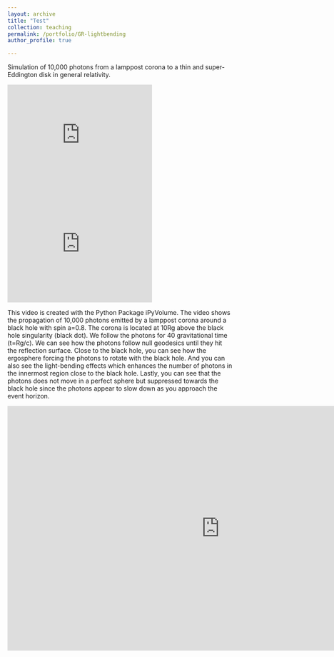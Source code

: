```yaml
---
layout: archive
title: "Test"
collection: teaching
permalink: /portfolio/GR-lightbending
author_profile: true

---
```

Simulation of 10,000 photons from a lamppost corona to a thin and super-Eddington disk in general relativity. 
<iframe width="324" height="244" src="https://www.youtube.com/embed/RYWbcVQG_Ww" title="Simulation of 10,000 Photons from a Lamppost Corona to a Thin Disk in General Relativity." frameborder="0" allow="accelerometer; autoplay; clipboard-write; encrypted-media; gyroscope; picture-in-picture" allowfullscreen></iframe>
<iframe width="324" height="244" src="https://www.youtube.com/embed/BFdu8k88fXs" title="Super-Eddington disk" frameborder="0" allow="accelerometer=1; autoplay=1; clipboard-write=0; encrypted-media=0; gyroscope=0; picture-in-picture=1" allowfullscreen=1></iframe>

















This video is created with the Python Package iPyVolume. 
The video shows the propagation of 10,000 photons emitted by a lamppost corona around a black hole with spin a=0.8. The corona is located at 10Rg above the black hole singularity (black dot). We follow the photons for 40 gravitational time (t=Rg/c).
We can see how the photons follow null geodesics until they hit the reflection surface. Close to the black hole, you can see how the ergosphere forcing the photons to rotate with the black hole. And you can also see the light-bending effects which enhances the number of photons in the innermost region close to the black hole. Lastly, you can see that the photons does not move in a perfect sphere but suppressed towards the black hole since the photons appear to slow down as you approach the event horizon.



<iframe width="950" height="548" src="https://www.youtube.com/embed/BFdu8k88fXs" title="Simulation of 10,000 Photons from a Lamppost Corona to a Super-Eddington Disk in General Relativity" frameborder="0" allow="accelerometer; autoplay; clipboard-write; encrypted-media; gyroscope; picture-in-picture"></iframe>
